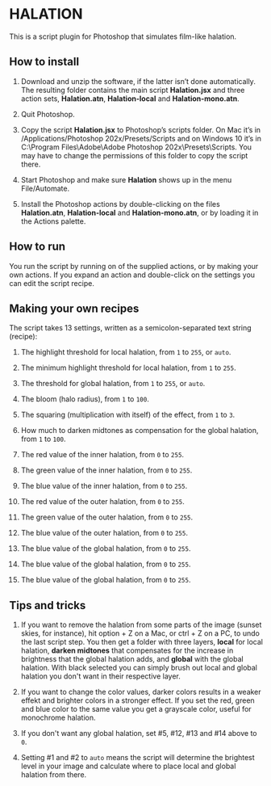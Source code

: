 # HALATION

This is a script plugin for Photoshop that simulates film-like halation.

## How to install

1. Download and unzip the software, if the latter isn’t done automatically. The resulting folder contains the main script **Halation.jsx** and three action sets, **Halation.atn**, **Halation-local** and **Halation-mono.atn**.

2. Quit Photoshop.

3. Copy the script **Halation.jsx** to Photoshop’s scripts folder. On Mac it’s in /Applications/Photoshop 202x/Presets/Scripts and on Windows 10 it’s in C:\Program Files\Adobe\Adobe Photoshop 202x\Presets\Scripts. You may have to change the permissions of this folder to copy the script there.

4. Start Photoshop and make sure **Halation** shows up in the menu File/Automate.

5. Install the Photoshop actions by double-clicking on the files **Halation.atn**, **Halation-local** and **Halation-mono.atn**, or by loading it in the Actions palette.

## How to run

You run the script by running on of the supplied actions, or by making your own actions. If you expand an action and double-click on the settings you can edit the script recipe. 

## Making your own recipes

The script takes 13 settings, written as a semicolon-separated text string (recipe):

1. The highlight threshold for local halation, from `1` to `255`, or `auto`.

2. The minimum highlight threshold for local halation, from `1` to `255`.

3. The threshold for global halation, from `1` to `255`, or `auto`. 

4. The bloom (halo radius), from `1` to `100`.

5. The squaring (multiplication with itself) of the effect, from `1` to `3`.

6. How much to darken midtones as compensation for the global halation, from `1` to `100`.

7. The red value of the inner halation, from `0` to `255`.

8. The green value of the inner halation, from `0` to `255`.

9. The blue value of the inner halation, from `0` to `255`.

10. The red value of the outer halation, from `0` to `255`.

11. The green value of the outer halation, from `0` to `255`.

12. The blue value of the outer halation, from `0` to `255`.

13. The blue value of the global halation, from `0` to `255`.

14. The blue value of the global halation, from `0` to `255`.

15. The blue value of the global halation, from `0` to `255`.


## Tips and tricks

1. If you want to remove the halation from some parts of the image (sunset skies, for instance), hit option + Z on a Mac, or ctrl + Z on a PC, to undo the last script step. You then get a folder with three layers, **local** for local halation, **darken midtones** that compensates for the increase in brightness that the global halation adds, and **global** with the global halation. With black selected you can simply brush out local and global halation you don't want in their respective layer.

2. If you want to change the color values, darker colors results in a weaker effekt and brighter colors in a stronger effect. If you set the red, green and blue color to the same value you get a grayscale color, useful for monochrome halation.

3. If you don't want any global halation, set #5, #12, #13 and #14 above to `0`.

4. Setting #1 and #2 to `auto` means the script will determine the brightest level in your image and calculate where to place local and global halation from there.
